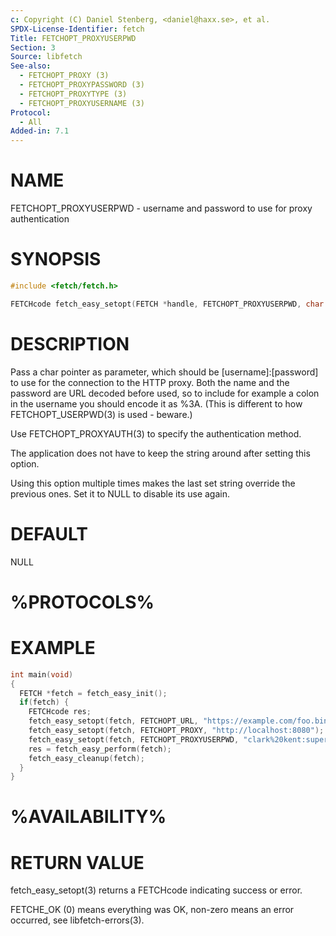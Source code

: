 ```yaml
---
c: Copyright (C) Daniel Stenberg, <daniel@haxx.se>, et al.
SPDX-License-Identifier: fetch
Title: FETCHOPT_PROXYUSERPWD
Section: 3
Source: libfetch
See-also:
  - FETCHOPT_PROXY (3)
  - FETCHOPT_PROXYPASSWORD (3)
  - FETCHOPT_PROXYTYPE (3)
  - FETCHOPT_PROXYUSERNAME (3)
Protocol:
  - All
Added-in: 7.1
---
```


# NAME

FETCHOPT_PROXYUSERPWD - username and password to use for proxy authentication

# SYNOPSIS

~~~c
#include <fetch/fetch.h>

FETCHcode fetch_easy_setopt(FETCH *handle, FETCHOPT_PROXYUSERPWD, char *userpwd);
~~~

# DESCRIPTION

Pass a char pointer as parameter, which should be [username]:[password] to use
for the connection to the HTTP proxy. Both the name and the password are URL
decoded before used, so to include for example a colon in the username you
should encode it as %3A. (This is different to how FETCHOPT_USERPWD(3) is
used - beware.)

Use FETCHOPT_PROXYAUTH(3) to specify the authentication method.

The application does not have to keep the string around after setting this
option.

Using this option multiple times makes the last set string override the
previous ones. Set it to NULL to disable its use again.

# DEFAULT

NULL

# %PROTOCOLS%

# EXAMPLE

~~~c
int main(void)
{
  FETCH *fetch = fetch_easy_init();
  if(fetch) {
    FETCHcode res;
    fetch_easy_setopt(fetch, FETCHOPT_URL, "https://example.com/foo.bin");
    fetch_easy_setopt(fetch, FETCHOPT_PROXY, "http://localhost:8080");
    fetch_easy_setopt(fetch, FETCHOPT_PROXYUSERPWD, "clark%20kent:superman");
    res = fetch_easy_perform(fetch);
    fetch_easy_cleanup(fetch);
  }
}
~~~

# %AVAILABILITY%

# RETURN VALUE

fetch_easy_setopt(3) returns a FETCHcode indicating success or error.

FETCHE_OK (0) means everything was OK, non-zero means an error occurred, see
libfetch-errors(3).
